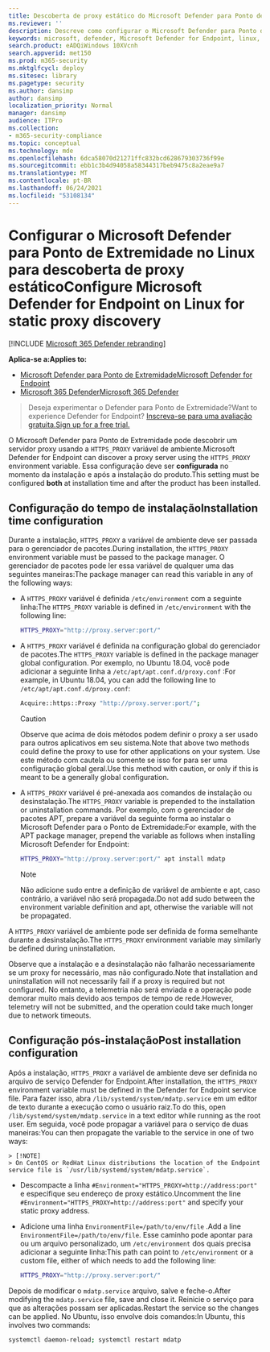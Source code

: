 ```yaml
---
title: Descoberta de proxy estático do Microsoft Defender para Ponto de Extremidade no Linux
ms.reviewer: ''
description: Descreve como configurar o Microsoft Defender para Ponto de Extremidade no Linux, para descoberta estática de proxy.
keywords: microsoft, defender, Microsoft Defender for Endpoint, linux, installation, proxy
search.product: eADQiWindows 10XVcnh
search.appverid: met150
ms.prod: m365-security
ms.mktglfcycl: deploy
ms.sitesec: library
ms.pagetype: security
ms.author: dansimp
author: dansimp
localization_priority: Normal
manager: dansimp
audience: ITPro
ms.collection:
- m365-security-compliance
ms.topic: conceptual
ms.technology: mde
ms.openlocfilehash: 6dca58070d21271ffc832bcd628679303736f99e
ms.sourcegitcommit: ebb1c3b4d94058a58344317beb9475c8a2eae9a7
ms.translationtype: MT
ms.contentlocale: pt-BR
ms.lasthandoff: 06/24/2021
ms.locfileid: "53108134"
---
```

# <a name="configure-microsoft-defender-for-endpoint-on-linux-for-static-proxy-discovery"></a><span data-ttu-id="2785b-104">Configurar o Microsoft Defender para Ponto de Extremidade no Linux para descoberta de proxy estático</span><span class="sxs-lookup"><span data-stu-id="2785b-104">Configure Microsoft Defender for Endpoint on Linux for static proxy discovery</span></span>

[!INCLUDE [Microsoft 365 Defender rebranding](../../includes/microsoft-defender.md)]


<span data-ttu-id="2785b-105">**Aplica-se a:**</span><span class="sxs-lookup"><span data-stu-id="2785b-105">**Applies to:**</span></span>
- [<span data-ttu-id="2785b-106">Microsoft Defender para Ponto de Extremidade</span><span class="sxs-lookup"><span data-stu-id="2785b-106">Microsoft Defender for Endpoint</span></span>](https://go.microsoft.com/fwlink/p/?linkid=2154037)
- [<span data-ttu-id="2785b-107">Microsoft 365 Defender</span><span class="sxs-lookup"><span data-stu-id="2785b-107">Microsoft 365 Defender</span></span>](https://go.microsoft.com/fwlink/?linkid=2118804)

> <span data-ttu-id="2785b-108">Deseja experimentar o Defender para Ponto de Extremidade?</span><span class="sxs-lookup"><span data-stu-id="2785b-108">Want to experience Defender for Endpoint?</span></span> [<span data-ttu-id="2785b-109">Inscreva-se para uma avaliação gratuita.</span><span class="sxs-lookup"><span data-stu-id="2785b-109">Sign up for a free trial.</span></span>](https://www.microsoft.com/microsoft-365/windows/microsoft-defender-atp?ocid=docs-wdatp-investigateip-abovefoldlink)

<span data-ttu-id="2785b-110">O Microsoft Defender para Ponto de Extremidade pode descobrir um servidor proxy usando a ```HTTPS_PROXY``` variável de ambiente.</span><span class="sxs-lookup"><span data-stu-id="2785b-110">Microsoft Defender for Endpoint can discover a proxy server using the ```HTTPS_PROXY``` environment variable.</span></span> <span data-ttu-id="2785b-111">Essa configuração deve ser **configurada** no momento da instalação e após a instalação do produto.</span><span class="sxs-lookup"><span data-stu-id="2785b-111">This setting must be configured **both** at installation time and after the product has been installed.</span></span>

## <a name="installation-time-configuration"></a><span data-ttu-id="2785b-112">Configuração do tempo de instalação</span><span class="sxs-lookup"><span data-stu-id="2785b-112">Installation time configuration</span></span>

<span data-ttu-id="2785b-113">Durante a instalação, ```HTTPS_PROXY``` a variável de ambiente deve ser passada para o gerenciador de pacotes.</span><span class="sxs-lookup"><span data-stu-id="2785b-113">During installation, the ```HTTPS_PROXY``` environment variable must be passed to the package manager.</span></span> <span data-ttu-id="2785b-114">O gerenciador de pacotes pode ler essa variável de qualquer uma das seguintes maneiras:</span><span class="sxs-lookup"><span data-stu-id="2785b-114">The package manager can read this variable in any of the following ways:</span></span>

- <span data-ttu-id="2785b-115">A ```HTTPS_PROXY``` variável é definida ```/etc/environment``` com a seguinte linha:</span><span class="sxs-lookup"><span data-stu-id="2785b-115">The ```HTTPS_PROXY``` variable is defined in ```/etc/environment``` with the following line:</span></span>

    ```bash
    HTTPS_PROXY="http://proxy.server:port/"
    ```

- <span data-ttu-id="2785b-116">A `HTTPS_PROXY` variável é definida na configuração global do gerenciador de pacotes.</span><span class="sxs-lookup"><span data-stu-id="2785b-116">The `HTTPS_PROXY` variable is defined in the package manager global configuration.</span></span> <span data-ttu-id="2785b-117">Por exemplo, no Ubuntu 18.04, você pode adicionar a seguinte linha a `/etc/apt/apt.conf.d/proxy.conf` :</span><span class="sxs-lookup"><span data-stu-id="2785b-117">For example, in Ubuntu 18.04, you can add the following line to `/etc/apt/apt.conf.d/proxy.conf`:</span></span>
  
    ```bash
    Acquire::https::Proxy "http://proxy.server:port/";
    ```

    > [!CAUTION]
    > <span data-ttu-id="2785b-118">Observe que acima de dois métodos podem definir o proxy a ser usado para outros aplicativos em seu sistema.</span><span class="sxs-lookup"><span data-stu-id="2785b-118">Note that above two methods could define the proxy to use for other applications on your system.</span></span> <span data-ttu-id="2785b-119">Use este método com cautela ou somente se isso for para ser uma configuração global geral.</span><span class="sxs-lookup"><span data-stu-id="2785b-119">Use this method with caution, or only if this is meant to be a generally global configuration.</span></span>
  
- <span data-ttu-id="2785b-120">A `HTTPS_PROXY` variável é pré-anexada aos comandos de instalação ou desinstalação.</span><span class="sxs-lookup"><span data-stu-id="2785b-120">The `HTTPS_PROXY` variable is prepended to the installation or uninstallation commands.</span></span> <span data-ttu-id="2785b-121">Por exemplo, com o gerenciador de pacotes APT, prepare a variável da seguinte forma ao instalar o Microsoft Defender para o Ponto de Extremidade:</span><span class="sxs-lookup"><span data-stu-id="2785b-121">For example, with the APT package manager, prepend the variable as follows when installing Microsoft Defender for Endpoint:</span></span> 

    ```bash  
    HTTPS_PROXY="http://proxy.server:port/" apt install mdatp
    ```

    > [!NOTE]
    > <span data-ttu-id="2785b-122">Não adicione sudo entre a definição de variável de ambiente e apt, caso contrário, a variável não será propagada.</span><span class="sxs-lookup"><span data-stu-id="2785b-122">Do not add sudo between the environment variable definition and apt, otherwise the variable will not be propagated.</span></span>

<span data-ttu-id="2785b-123">A `HTTPS_PROXY` variável de ambiente pode ser definida de forma semelhante durante a desinstalação.</span><span class="sxs-lookup"><span data-stu-id="2785b-123">The `HTTPS_PROXY` environment variable may similarly be defined during uninstallation.</span></span>

<span data-ttu-id="2785b-124">Observe que a instalação e a desinstalação não falharão necessariamente se um proxy for necessário, mas não configurado.</span><span class="sxs-lookup"><span data-stu-id="2785b-124">Note that installation and uninstallation will not necessarily fail if a proxy is required but not configured.</span></span> <span data-ttu-id="2785b-125">No entanto, a telemetria não será enviada e a operação pode demorar muito mais devido aos tempos de tempo de rede.</span><span class="sxs-lookup"><span data-stu-id="2785b-125">However, telemetry will not be submitted, and the operation could take much longer due to network timeouts.</span></span>

## <a name="post-installation-configuration"></a><span data-ttu-id="2785b-126">Configuração pós-instalação</span><span class="sxs-lookup"><span data-stu-id="2785b-126">Post installation configuration</span></span>
  
<span data-ttu-id="2785b-127">Após a instalação, `HTTPS_PROXY` a variável de ambiente deve ser definida no arquivo de serviço Defender for Endpoint.</span><span class="sxs-lookup"><span data-stu-id="2785b-127">After installation, the `HTTPS_PROXY` environment variable must be defined in the Defender for Endpoint service file.</span></span> <span data-ttu-id="2785b-128">Para fazer isso, abra `/lib/systemd/system/mdatp.service` em um editor de texto durante a execução como o usuário raiz.</span><span class="sxs-lookup"><span data-stu-id="2785b-128">To do this, open `/lib/systemd/system/mdatp.service` in a text editor while running as the root user.</span></span> <span data-ttu-id="2785b-129">Em seguida, você pode propagar a variável para o serviço de duas maneiras:</span><span class="sxs-lookup"><span data-stu-id="2785b-129">You can then propagate the variable to the service in one of two ways:</span></span>

    > [!NOTE]
    > On CentOS or RedHat Linux distributions the location of the Endpoint service file is `/usr/lib/systemd/system/mdatp.service`.

- <span data-ttu-id="2785b-130">Descompacte a linha `#Environment="HTTPS_PROXY=http://address:port"` e especifique seu endereço de proxy estático.</span><span class="sxs-lookup"><span data-stu-id="2785b-130">Uncomment the line `#Environment="HTTPS_PROXY=http://address:port"` and specify your static proxy address.</span></span>

- <span data-ttu-id="2785b-131">Adicione uma linha `EnvironmentFile=/path/to/env/file` .</span><span class="sxs-lookup"><span data-stu-id="2785b-131">Add a line `EnvironmentFile=/path/to/env/file`.</span></span> <span data-ttu-id="2785b-132">Esse caminho pode apontar para ou um arquivo personalizado, um `/etc/environment` dos quais precisa adicionar a seguinte linha:</span><span class="sxs-lookup"><span data-stu-id="2785b-132">This path can point to `/etc/environment` or a custom file, either of which needs to add the following line:</span></span>
  
    ```bash
    HTTPS_PROXY="http://proxy.server:port/"
    ```

<span data-ttu-id="2785b-133">Depois de modificar o `mdatp.service` arquivo, salve e feche-o.</span><span class="sxs-lookup"><span data-stu-id="2785b-133">After modifying the `mdatp.service` file, save and close it.</span></span> <span data-ttu-id="2785b-134">Reinicie o serviço para que as alterações possam ser aplicadas.</span><span class="sxs-lookup"><span data-stu-id="2785b-134">Restart the service so the changes can be applied.</span></span> <span data-ttu-id="2785b-135">No Ubuntu, isso envolve dois comandos:</span><span class="sxs-lookup"><span data-stu-id="2785b-135">In Ubuntu, this involves two commands:</span></span>  

```bash
systemctl daemon-reload; systemctl restart mdatp
```
